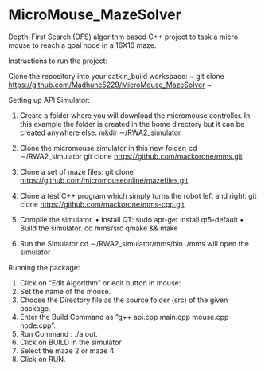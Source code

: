 # MicroMouse_MazeSolver
Depth-First Search (DFS) algorithm based C++ project to task a micro mouse to reach a goal node in a 16X16 maze.

Instructions to run the project:

Clone the repository into your catkin_build workspace:
~ git clone https://github.com/Madhunc5229/MicroMouse_MazeSolver ~

Setting up API Simulator:
1. Create a folder where you will download the micromouse controller. In this example the folder is created in the home directory but it can be created anywhere else.
mkdir ∼/RWA2_simulator

2. Clone the micromouse simulator in this new folder:
cd ∼/RWA2_simulator
git clone https://github.com/mackorone/mms.git
   
3. Clone a set of maze files:
git clone https://github.com/micromouseonline/mazefiles.git

4. Clone a test C++ program which simply turns the robot left and right:
git clone https://github.com/mackorone/mms-cpp.git

5. Compile the simulator.
• Install QT: sudo apt-get install qt5-default
• Build the simulator.
cd mms/src
qmake && make

6. Run the Simulator
cd ∼/RWA2_simulator/mms/bin
./mms will open the simulator

Running the package:
1. Click on “Edit Algorithm” or edit button in mouse:
2. Set the name of the mouse.
3. Choose the Directory file as the source folder (src) of the given package.
4. Enter the Build Command as “g++ api.cpp main.cpp mouse.cpp node.cpp”.
5. Run Command  : ./a.out.
6. Click on BUILD in the simulator
7. Select the maze 2 or maze 4.
8. Click on RUN.
